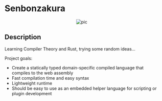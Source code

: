 # Senbonzakura

<p align="center">
  <img alt="pic" src="https://imgs.xkcd.com/comics/standards_2x.png" />
</p>

## Description

Learning Compiler Theory and Rust, trying some random ideas...

Project goals:
- Create a statically typed domain-specific compiled language that compiles to the web assembly
- Fast compilation time and easy syntax
- Lightweight runtime
- Should be easy to use as an embedded helper language for scripting or plugin development